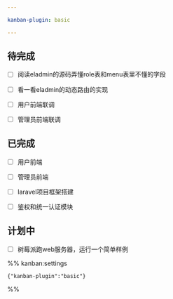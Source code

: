 ```yaml
---

kanban-plugin: basic

---
```


## 待完成

- [ ] 阅读eladmin的源码弄懂role表和menu表里不懂的字段
- [ ] 看一看eladmin的动态路由的实现
- [ ] 用户前端联调
- [ ] 管理员前端联调


## 已完成

- [ ] 用户前端
- [ ] 管理员前端
- [ ] laravel项目框架搭建
- [ ] 鉴权和统一认证模块


## 计划中

- [ ] 树莓派跑web服务器，运行一个简单样例




%% kanban:settings
```
{"kanban-plugin":"basic"}
```
%%